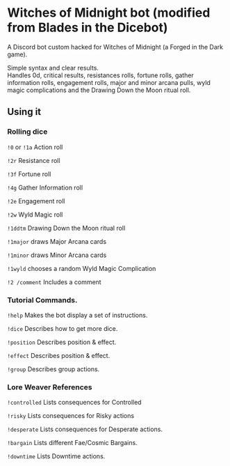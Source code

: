 # Witches of Midnight bot (modified from Blades in the Dicebot)

A Discord bot custom hacked for Witches of Midnight (a Forged in the Dark game).

Simple syntax and clear results.  
Handles 0d, critical results, resistances rolls, fortune rolls, gather information rolls, engagement rolls, major and minor arcana pulls, wyld magic complications and the Drawing Down the Moon ritual roll.

## Using it

### Rolling dice

`!0` or `!1a` Action roll

`!2r` Resistance roll

`!3f` Fortune roll

`!4g` Gather Information roll

`!2e` Engagement roll

`!2w` Wyld Magic roll

`!1ddtm` Drawing Down the Moon ritual roll

`!1major` draws Major Arcana cards

`!1minor` draws Minor Arcana cards

`!1wyld` chooses a random Wyld Magic Complication

`!2 /comment` Includes a comment

### Tutorial Commands.

`!help` Makes the bot display a set of instructions.

`!dice` Describes how to get more dice.

`!position` Describes position & effect.

`!effect` Describes position & effect.

`!group` Describes group actions.

### Lore Weaver References

`!controlled` Lists consequences for Controlled

`!risky` Lists consequences for Risky actions

`!desperate` Lists consequences for Desperate actions.

`!bargain` Lists different Fae/Cosmic Bargains.

`!downtime` Lists Downtime actions.